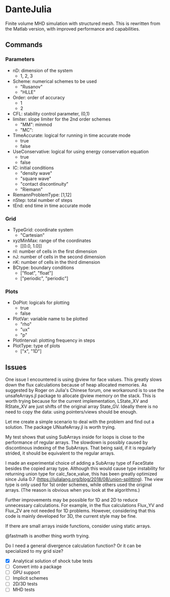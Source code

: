 # DanteJulia
Finite volume MHD simulation with structured mesh. This is rewritten from the Matlab version, with improved performance and capabilities.

## Commands

### Parameters

* nD: dimension of the system
  * 1, 2, 3
* Scheme: numerical schemes to be used
  * "Rusanov"
  * "HLLE"
* Order: order of accuracy
  * 1
  * 2
* CFL: stability control parameter, (0,1)
* limiter: slope limiter for the 2nd order schemes
  * "MM": minmod
  * "MC":
* TimeAccurate: logical for running in time accurate mode
  * true
  * false
* UseConservative: logical for using energy conservation equation
  * true
  * false
* IC: initial conditions
  * "density wave"
  * "square wave"
  * "contact discontinuity"
  * "Riemann"
* RiemannProblemType: [1,12]
* nStep: total number of steps
* tEnd: end time in time accurate mode

### Grid
* TypeGrid: coordinate system
  * "Cartesian"
* xyzMinMax: range of the coordinates
  * [[0.0, 1.0]]
* nI: number of cells in the first dimension
* nJ: number of cells in the second dimension
* nK: number of cells in the third dimension
* BCtype: boundary conditions
  * ["float", "float"]
  * ["periodic", "periodic"]

### Plots
* DoPlot: logicals for plotting
  * true
  * false
* PlotVar: variable name to be plotted
  * "rho"
  * "ux"
  * "p"
* PlotInterval: plotting frequency in steps
* PlotType: type of plots
  * ["x", "1D"]

## Issues

One issue I encountered is using @view for face values. This greatly slows down the flux calculations because of heap allocated memories. As suggested by Roger on Julia's Chinese forum, one workaround is to use the unsafeArrays.jl package to allocate @view memory on the stack. This is worth trying because for the current implementation, LState_XV and RState_XV are just shifts of the original array State_GV. Ideally there is no need to copy the data: using pointers/views should be enough.

Let me create a simple scenario to deal with the problem and find out a solution. The package UNsafeArray.jl is worth trying.

My test shows that using SubArrays inside for loops is close to the performance of regular arrays. The slowdown is possibly caused by discontinous indexing of the SubArrays. That being said, if it is regularly strided, it should be equivalent to the regular arrays.

I made an experimental choice of adding a SubArray type of FaceState besides the copied array type. Although this would cause type instability for returning union type for calc_face_value, this has been greatly optimized since Julia 0.7 (https://julialang.org/blog/2018/08/union-splitting). The view type is only used for 1st order schemes, while others used the original arrays. (The reason is obvious when you look at the algorithms.)

Further improvements may be possible for 1D and 2D to reduce unnecessary calculations.
For example, in the flux calculations Flux_YV and Flux_ZV are not needed for 1D problems.
However, considering that this code is mainly developed for 3D, the current style may be fine.

If there are small arrays inside functions, consider using static arrays.

@fastmath is another thing worth trying.

Do I need a general divergence calculation function? Or it can be specialized to my grid size?

- [x] Analytical solution of shock tube tests
- [ ] Convert into a package
- [ ] GPU support
- [ ] Implicit schemes
- [ ] 2D/3D tests
- [ ] MHD tests
